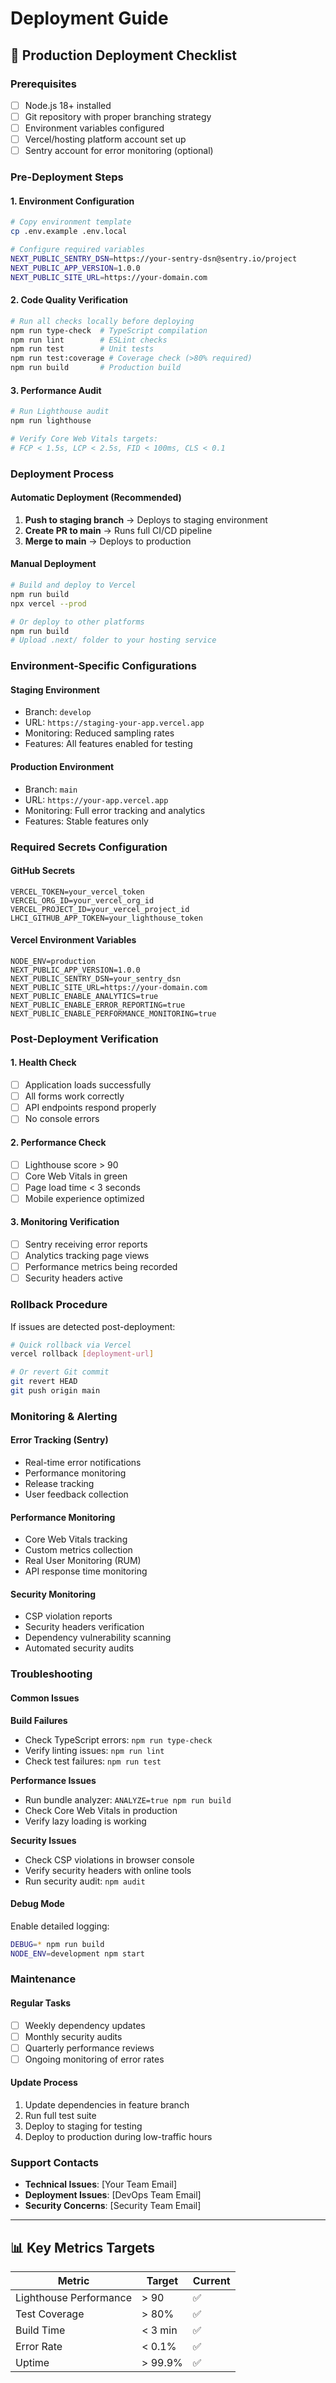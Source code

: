 # Deployment Guide

## 🚀 Production Deployment Checklist

### Prerequisites
- [ ] Node.js 18+ installed
- [ ] Git repository with proper branching strategy
- [ ] Environment variables configured
- [ ] Vercel/hosting platform account set up
- [ ] Sentry account for error monitoring (optional)

### Pre-Deployment Steps

#### 1. Environment Configuration
```bash
# Copy environment template
cp .env.example .env.local

# Configure required variables
NEXT_PUBLIC_SENTRY_DSN=https://your-sentry-dsn@sentry.io/project
NEXT_PUBLIC_APP_VERSION=1.0.0
NEXT_PUBLIC_SITE_URL=https://your-domain.com
```

#### 2. Code Quality Verification
```bash
# Run all checks locally before deploying
npm run type-check  # TypeScript compilation
npm run lint        # ESLint checks
npm run test        # Unit tests
npm run test:coverage # Coverage check (>80% required)
npm run build       # Production build
```

#### 3. Performance Audit
```bash
# Run Lighthouse audit
npm run lighthouse

# Verify Core Web Vitals targets:
# FCP < 1.5s, LCP < 2.5s, FID < 100ms, CLS < 0.1
```

### Deployment Process

#### Automatic Deployment (Recommended)
1. **Push to staging branch** → Deploys to staging environment
2. **Create PR to main** → Runs full CI/CD pipeline
3. **Merge to main** → Deploys to production

#### Manual Deployment
```bash
# Build and deploy to Vercel
npm run build
npx vercel --prod

# Or deploy to other platforms
npm run build
# Upload .next/ folder to your hosting service
```

### Environment-Specific Configurations

#### Staging Environment
- Branch: `develop`
- URL: `https://staging-your-app.vercel.app`
- Monitoring: Reduced sampling rates
- Features: All features enabled for testing

#### Production Environment
- Branch: `main`
- URL: `https://your-app.vercel.app`
- Monitoring: Full error tracking and analytics
- Features: Stable features only

### Required Secrets Configuration

#### GitHub Secrets
```
VERCEL_TOKEN=your_vercel_token
VERCEL_ORG_ID=your_vercel_org_id
VERCEL_PROJECT_ID=your_vercel_project_id
LHCI_GITHUB_APP_TOKEN=your_lighthouse_token
```

#### Vercel Environment Variables
```
NODE_ENV=production
NEXT_PUBLIC_APP_VERSION=1.0.0
NEXT_PUBLIC_SENTRY_DSN=your_sentry_dsn
NEXT_PUBLIC_SITE_URL=https://your-domain.com
NEXT_PUBLIC_ENABLE_ANALYTICS=true
NEXT_PUBLIC_ENABLE_ERROR_REPORTING=true
NEXT_PUBLIC_ENABLE_PERFORMANCE_MONITORING=true
```

### Post-Deployment Verification

#### 1. Health Check
- [ ] Application loads successfully
- [ ] All forms work correctly
- [ ] API endpoints respond properly
- [ ] No console errors

#### 2. Performance Check
- [ ] Lighthouse score > 90
- [ ] Core Web Vitals in green
- [ ] Page load time < 3 seconds
- [ ] Mobile experience optimized

#### 3. Monitoring Verification
- [ ] Sentry receiving error reports
- [ ] Analytics tracking page views
- [ ] Performance metrics being recorded
- [ ] Security headers active

### Rollback Procedure
If issues are detected post-deployment:

```bash
# Quick rollback via Vercel
vercel rollback [deployment-url]

# Or revert Git commit
git revert HEAD
git push origin main
```

### Monitoring & Alerting

#### Error Tracking (Sentry)
- Real-time error notifications
- Performance monitoring
- Release tracking
- User feedback collection

#### Performance Monitoring
- Core Web Vitals tracking
- Custom metrics collection
- Real User Monitoring (RUM)
- API response time monitoring

#### Security Monitoring
- CSP violation reports
- Security headers verification
- Dependency vulnerability scanning
- Automated security audits

### Troubleshooting

#### Common Issues

**Build Failures**
- Check TypeScript errors: `npm run type-check`
- Verify linting issues: `npm run lint`
- Check test failures: `npm run test`

**Performance Issues**
- Run bundle analyzer: `ANALYZE=true npm run build`
- Check Core Web Vitals in production
- Verify lazy loading is working

**Security Issues**
- Check CSP violations in browser console
- Verify security headers with online tools
- Run security audit: `npm audit`

#### Debug Mode
Enable detailed logging:
```bash
DEBUG=* npm run build
NODE_ENV=development npm start
```

### Maintenance

#### Regular Tasks
- [ ] Weekly dependency updates
- [ ] Monthly security audits
- [ ] Quarterly performance reviews
- [ ] Ongoing monitoring of error rates

#### Update Process
1. Update dependencies in feature branch
2. Run full test suite
3. Deploy to staging for testing
4. Deploy to production during low-traffic hours

### Support Contacts
- **Technical Issues**: [Your Team Email]
- **Deployment Issues**: [DevOps Team Email]
- **Security Concerns**: [Security Team Email]

---

## 📊 Key Metrics Targets

| Metric | Target | Current |
|--------|---------|---------|
| Lighthouse Performance | > 90 | ✅ |
| Test Coverage | > 80% | ✅ |
| Build Time | < 3 min | ✅ |
| Error Rate | < 0.1% | ✅ |
| Uptime | > 99.9% | ✅ |